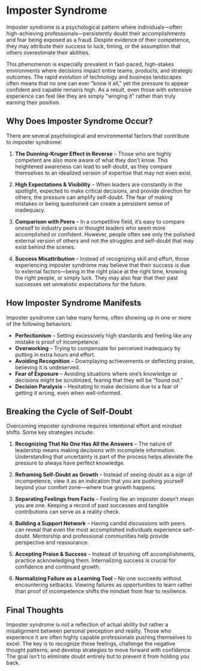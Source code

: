 # Imposter Syndrome

Imposter syndrome is a psychological pattern where individuals—often high-achieving professionals—persistently doubt their accomplishments and fear being exposed as a fraud. Despite evidence of their competence, they may attribute their success to luck, timing, or the assumption that others overestimate their abilities.

This phenomenon is especially prevalent in fast-paced, high-stakes environments where decisions impact entire teams, products, and strategic outcomes. The rapid evolution of technology and business landscapes often means that no one can ever "know it all," yet the pressure to appear confident and capable remains high. As a result, even those with extensive experience can feel like they are simply "winging it" rather than truly earning their position.

## Why Does Imposter Syndrome Occur?

There are several psychological and environmental factors that contribute to imposter syndrome:

1. **The Dunning-Kruger Effect in Reverse** – Those who are highly competent are also more aware of what they don’t know. This heightened awareness can lead to self-doubt, as they compare themselves to an idealized version of expertise that may not even exist.

2. **High Expectations & Visibility** – When leaders are constantly in the spotlight, expected to make critical decisions, and provide direction for others, the pressure can amplify self-doubt. The fear of making mistakes or being questioned can create a persistent sense of inadequacy.

3. **Comparison with Peers** – In a competitive field, it’s easy to compare oneself to industry peers or thought leaders who seem more accomplished or confident. However, people often see only the polished external version of others and not the struggles and self-doubt that may exist behind the scenes.

4. **Success Misattribution** – Instead of recognizing skill and effort, those experiencing imposter syndrome may believe that their success is due to external factors—being in the right place at the right time, knowing the right people, or simply luck. They may also fear that their past successes set unrealistic expectations for the future.

## How Imposter Syndrome Manifests

Imposter syndrome can take many forms, often showing up in one or more of the following behaviors:

- **Perfectionism** – Setting excessively high standards and feeling like any mistake is proof of incompetence.
- **Overworking** – Trying to compensate for perceived inadequacy by putting in extra hours and effort.
- **Avoiding Recognition** – Downplaying achievements or deflecting praise, believing it is undeserved.
- **Fear of Exposure** – Avoiding situations where one’s knowledge or decisions might be scrutinized, fearing that they will be "found out."
- **Decision Paralysis** – Hesitating to make decisions due to a fear of getting it wrong, even when well-informed.

## Breaking the Cycle of Self-Doubt

Overcoming imposter syndrome requires intentional effort and mindset shifts. Some key strategies include:

1. **Recognizing That No One Has All the Answers** – The nature of leadership means making decisions with incomplete information. Understanding that uncertainty is part of the process helps alleviate the pressure to always have perfect knowledge.

2. **Reframing Self-Doubt as Growth** – Instead of seeing doubt as a sign of incompetence, view it as an indication that you are pushing yourself beyond your comfort zone—where true growth happens.

3. **Separating Feelings from Facts** – Feeling like an imposter doesn’t mean you are one. Keeping a record of past successes and tangible contributions can serve as a reality check.

4. **Building a Support Network** – Having candid discussions with peers can reveal that even the most accomplished individuals experience self-doubt. Mentorship and professional communities help provide perspective and reassurance.

5. **Accepting Praise & Success** – Instead of brushing off accomplishments, practice acknowledging them. Internalizing success is crucial for confidence and continued growth.

6. **Normalizing Failure as a Learning Tool** – No one succeeds without encountering setbacks. Viewing failures as opportunities to learn rather than proof of incompetence shifts the mindset from fear to resilience.

## Final Thoughts

Imposter syndrome is not a reflection of actual ability but rather a misalignment between personal perception and reality. Those who experience it are often highly capable professionals pushing themselves to excel. The key is to recognize these feelings, challenge the negative thought patterns, and develop strategies to move forward with confidence. The goal isn’t to eliminate doubt entirely but to prevent it from holding you back.
